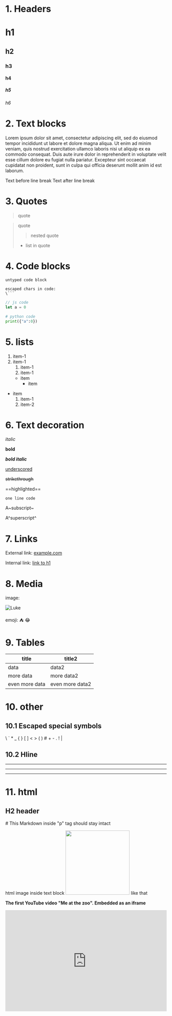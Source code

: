 # 1. Headers

# h1
## h2
### h3
#### h4
##### h5
###### h6

# 2. Text blocks

Lorem ipsum dolor sit amet, consectetur adipiscing elit, sed do eiusmod tempor incididunt ut labore et dolore magna aliqua. Ut enim ad minim veniam, quis nostrud exercitation ullamco laboris nisi ut aliquip ex ea commodo consequat. Duis aute irure dolor in reprehenderit in voluptate velit esse cillum dolore eu fugiat nulla pariatur. Excepteur sint occaecat cupidatat non proident, sunt in culpa qui officia deserunt mollit anim id est laborum.

Text before line break
Text after line break

# 3. Quotes
> quote

>quote
> > nested quote
> - list in quote

# 4. Code blocks

```
untyped code block
```

```
escaped chars in code:
\```
```

```js
// js code
let a = 0
```

```python
# python code
print({"a":0})
```


# 5. lists

1. item-1
1. item-1
	1. item-1
	1. item-1
	- item
		- item

- item
	1. item-1
	2. item-2

# 6. Text decoration

*italic*

**bold**

***bold italic***

<u>underscored</u>

~~strikethrough~~

==highlighted==

`one line code`

A~subscript~

A^superscript^

# 7. Links

External link: [example.com](http://example.com)

Internal link: [link to h1](#h1)

# 8. Media

image: 

![Luke](https://logosnikita.com/posts/markdown_parser/images/luke3.jpg)

emoji: ⛺  😂

# 9. Tables

| title | title2 |
| --- | ---- |
| data | data2 |
| more data | more data2 |
| even more data | even more data2 |

# 10. other
## 10.1 Escaped special symbols

\\
\`
\*
\_
\{ \}
\[ \]
\< \>
\( \)
\#
\+
\-
\.
\!
\|

## 10.2 Hline

---

---

---

# 11. html

<h2> H2 header </h2>


<p> # This Markdown inside "p" tag should stay intact </p>

html image inside text block <img src="https://logosnikita.com/posts/markdown_parser/images/luke3.jpg" style="width:200px; max-width:100%"> like that

**The first YouTube video "Me at the zoo". Embedded as an iframe**
<iframe style="width:560px; max-width:100%; height:315px" src="https://www.youtube.com/embed/jNQXAC9IVRw" title="YouTube video player" frameborder="0" allow="accelerometer; autoplay; clipboard-write; encrypted-media; gyroscope; picture-in-picture" allowfullscreen></iframe>
